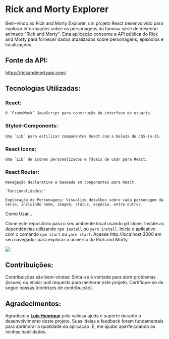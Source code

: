 # Rick and Morty Explorer

Bem-vindo ao Rick and Morty Explorer, um projeto React desenvolvido para explorar informações sobre os personagens da famosa série de desenho animado "Rick and Morty". Esta aplicação consome a API pública do Rick and Morty para fornecer dados atualizados sobre personagens, episódios e localizações.

## Fonte da API:

 https://rickandmortyapi.com/


## Tecnologias Utilizadas:

### React:

    O `FrameWork` JavaScript para construção da interface de usuário.

### Styled-Components:

    Uma `Lib` para estilizar componentes React com a beleza do CSS-in-JS.

### React Icons:

    Uma `Lib` de ícones personalizados e fáceis de usar para React.

### React Router:

    Navegação declarativa e baseada em componentes para React.

    `Funcionalidades:` 

    Exploração de Personagens: Visualize detalhes sobre cada personagem da série, incluindo nome, imagem, status, espécie, entre outros.


Como Usar...

Clone este repositório para o seu ambiente local usando git clone.
Instale as dependências utilizando `npm install` ou `yarn install`.
Inicie o aplicativo com o comando `npm start` ou `yarn start`.
Acesse http://localhost:3000 em seu navegador para explorar o universo do Rick and Morty.

<img src="./public/"/>

## Contribuições:

Contribuições são bem-vindas! Sinta-se à vontade para abrir problemas (issues) ou enviar pull requests para melhorar este projeto. Certifique-se de seguir nossas [diretrizes de contribuição].

## Agradecimentos:

Agradeço a [<b>Luis Henrique</b>](https://github.com/luis-henrique-carvalho) pela valiosa ajuda e suporte durante o desenvolvimento deste projeto. Suas ideias e feedback foram fundamentais para aprimorar a qualidade da aplicação. E, me ajudar aperfeiçoando as minhas habilidades.